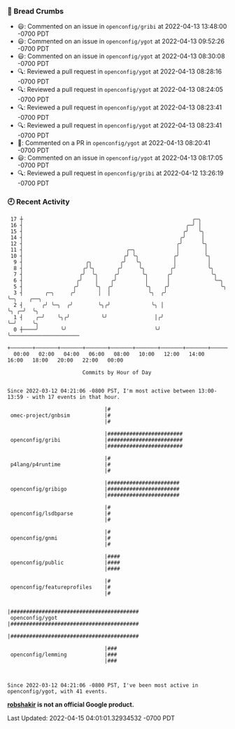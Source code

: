 ### 🍞 Bread Crumbs

 * 😃: Commented on an issue in `openconfig/gribi` at 2022-04-13 13:48:00 -0700 PDT
 * 😃: Commented on an issue in `openconfig/ygot` at 2022-04-13 09:52:26 -0700 PDT
 * 😃: Commented on an issue in `openconfig/ygot` at 2022-04-13 08:30:08 -0700 PDT
 * 🔍: Reviewed a pull request in  `openconfig/ygot` at 2022-04-13 08:28:16 -0700 PDT
 * 🔍: Reviewed a pull request in  `openconfig/ygot` at 2022-04-13 08:24:05 -0700 PDT
 * 🔍: Reviewed a pull request in  `openconfig/ygot` at 2022-04-13 08:23:41 -0700 PDT
 * 🔍: Reviewed a pull request in  `openconfig/ygot` at 2022-04-13 08:23:41 -0700 PDT
 * 💬: Commented on a PR in  `openconfig/ygot` at 2022-04-13 08:20:41 -0700 PDT
 * 😃: Commented on an issue in `openconfig/ygot` at 2022-04-13 08:17:05 -0700 PDT
 * 🔍: Reviewed a pull request in  `openconfig/gribi` at 2022-04-12 13:26:19 -0700 PDT

### 🕘 Recent Activity
```
 17 ┼                                                      ╭─╮
 16 ┤                                                    ╭─╯ │
 15 ┤                                                   ╭╯   ╰╮
 14 ┤                                                  ╭╯     │
 12 ┤                                                 ╭╯      ╰╮
 11 ┤                                 ╭─╮             │        │
 10 ┤                                ╭╯ ╰╮           ╭╯        ╰╮
  9 ┤                    ╭╮         ╭╯   ╰╮          │          │
  8 ┤                   ╭╯╰╮       ╭╯     ╰╮        ╭╯          ╰╮
  7 ┤                  ╭╯  ╰╮     ╭╯       ╰╮      ╭╯            ╰╮
  6 ┤                 ╭╯    │    ╭╯         │      │              ╰─╮
  5 ┤                ╭╯     ╰╮  ╭╯          ╰╮    ╭╯                ╰╮
  3 ┤       ╭─╮     ╭╯       │  │            ╰╮  ╭╯                  ╰─╮    ╭──╮
  2 ┤      ╭╯ ╰─╮  ╭╯        ╰╮╭╯             ╰╮ │                     ╰╮ ╭─╯  ╰╮
  1 ┤    ╭─╯    ╰╮╭╯          ╰╯               │╭╯                      ╰─╯     ╰╮
  0 ┼────╯       ╰╯                            ╰╯                                ╰──────────────────────
    +───────+───────+───────+───────+───────+───────+───────+───────+───────+───────+───────+───────+────
  00:00   02:00   04:00   06:00   08:00   10:00   12:00   14:00   16:00   18:00   20:00   22:00   00:00   

						Commits by Hour of Day


Since 2022-03-12 04:21:06 -0800 PST, I'm most active between 13:00-13:59 - with 17 events in that hour.

```



```
                               |#
 omec-project/gnbsim           |#
                               |#

                               |########################
 openconfig/gribi              |########################
                               |########################

                               |#
 p4lang/p4runtime              |#
                               |#

                               |#######################
 openconfig/gribigo            |#######################
                               |#######################

                               |#
 openconfig/lsdbparse          |#
                               |#

                               |#
 openconfig/gnmi               |#
                               |#

                               |####
 openconfig/public             |####
                               |####

                               |#
 openconfig/featureprofiles    |#
                               |#

                               |#########################################
 openconfig/ygot               |#########################################
                               |#########################################

                               |###
 openconfig/lemming            |###
                               |###



Since 2022-03-12 04:21:06 -0800 PST, I've been most active in openconfig/ygot, with 41 events.

```
**[robshakir](mailto:robjs@google.com) is not an official Google product.**  


Last Updated: 2022-04-15 04:01:01.32934532 -0700 PDT
